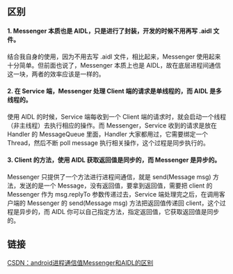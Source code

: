 ## 区别
#### 1. Messenger 本质也是 AIDL，只是进行了封装，开发的时候不用再写 .aidl 文件。
结合我自身的使用，因为不用去写 .aidl 文件，相比起来，Messenger 使用起来十分简单。但前面也说了，Messenger 本质上也是 AIDL，故在底层进程间通信这一块，两者的效率应该是一样的。

#### 2. 在 Service 端，Messenger 处理 Client 端的请求是单线程的，而 AIDL 是多线程的。
使用 AIDL 的时候，Service 端每收到一个 Client 端的请求时，就会启动一个线程（非主线程）去执行相应的操作。而 Messenger，Service 收到的请求是放在 Handler 的 MessageQueue 里面，Handler 大家都用过，它需要绑定一个 Thread，然后不断 poll message 执行相关操作，这个过程是同步执行的。

#### 3. Client 的方法，使用 AIDL 获取返回值是同步的，而 Messenger 是异步的。
Messenger 只提供了一个方法进行进程间通信，就是 send(Message msg) 方法，发送的是一个 Message，没有返回值，要拿到返回值，需要把 client 的 Messenger 作为 msg.replyTo 参数传递过去，Service 端处理完之后，在调用客户端的 Messenger 的 send(Message msg) 方法把返回值传递回 client，这个过程是异步的，而 AIDL 你可以自己指定方法，指定返回值，它获取返回值是同步的。

## 链接

[CSDN：android进程通信值Messenger和AIDL的区别](https://blog.csdn.net/hello_json/article/details/79815320)